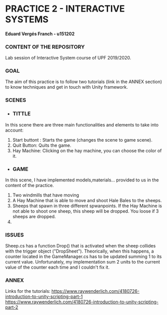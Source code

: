 # PRACTICE 2 - INTERACTIVE SYSTEMS
#### Eduard Vergés Franch - u151202
### CONTENT OF THE REPOSITORY
  Lab session of Interactive System course of UPF 2019/2020.
### GOAL
The aim of this practice is to follow two tutorials (link in the ANNEX section) to know techniques and get in touch with Unity framework.
### SCENES
  - ### TITTLE
  In this scene there are three main functionalities and elements to take into account:
  1) Start buttont : Starts the game (changes the scene to game scene).
  2) Quit Button: Quits the game.
  3) Hay Machine: Clicking on the hay machine, you can choose the color of it.
  - ### GAME
  In this scene, I have implemented models,materials... provided to us in the content of the practice.
  1) Two windmills that have moving 
  2) A Hay Machine that is able to move and shoot Hale Bales to the sheeps.
  3) Sheeps that spawn in three different spwanpoints. If the Hay Machine is not able to shoot one sheep, this sheep will be dropped. You loose if 3 sheeps are dropped.
  4)
### ISSUES
Sheep.cs has a function Drop() that is activated when the sheep collides with the trigger object ("DropSheet"). Theorically, when this happens, a counter located in the GameManager.cs has to be updated summing 1 to its current value. Unfortunately, my implementation sum 2 units to the current value of the counter each time and I couldn't fix it.
### ANNEX
Links for the tutorials:
https://www.raywenderlich.com/4180726-introduction-to-unity-scripting-part-1
https://www.raywenderlich.com/4180726-introduction-to-unity-scripting-part-2
